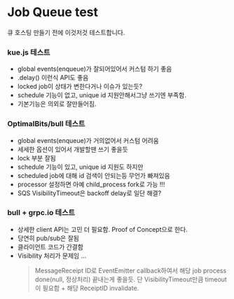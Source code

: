 # Job Queue test
큐 호스팅 만들기 전에 이것저것 테스트합니다.

### kue.js 테스트
- global events(enqueue)가 잘되어있어서 커스텀 하기 좋음
- .delay() 이런식 API도 좋음
- locked job이 상태가 변한다거나 이슈가 있는듯?
- schedule 기능이 없고, unique id 지원안해서그냥 쓰기엔 부족함.
- 기본기능은 의외로 잘만들어짐.

### OptimalBits/bull 테스트
- global events(enqueue)가 거의없어서 커스텀 어려움
- 세세한 옵션이 있어서 개발할땐 쓰기 좋을듯
- lock 부분 잘됨
- schedule 기능이 있고, unique id 지원도 하지만
- scheduled job에 대해 id 검색이 안되는등 무언가 빠져있음
- processor 설정하면 아예 child_process fork로 가능 !!!
- SQS VisibilityTimeout은 backoff delay로 일단 해결?

### bull + grpc.io 테스트
- 상세한 client API는 고민 더 필요함. Proof of Concept으로 한다.
- 당연히 pub/sub은 잘됨
- 클라이언트 코드가 간결함
- Visibility 처리가 문제임 ...
  > MessageReceipt ID로 EventEmitter callback하여서
  > 해당 job process done(null, 정상처리) 끝내는게 좋을듯.
  > 단 VisibilityTimeout만큼 timeout이 필요함 + 해당 ReceiptID invalidate.

